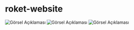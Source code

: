 # roket-website
![Görsel Açıklaması]((https://raw.githubusercontent.com/eminkrky/roket-website/refs/heads/main/screenshot1.png))
![Görsel Açıklaması]([https://raw.githubusercontent.com/kullanıcı_adı/repo_adı/branch_adı/images/gorsel.png](https://raw.githubusercontent.com/eminkrky/roket-website/refs/heads/main/screenshot2.png))
![Görsel Açıklaması]([https://raw.githubusercontent.com/kullanıcı_adı/repo_adı/branch_adı/images/gorsel.png](https://raw.githubusercontent.com/eminkrky/roket-website/refs/heads/main/screenshot3.png))
